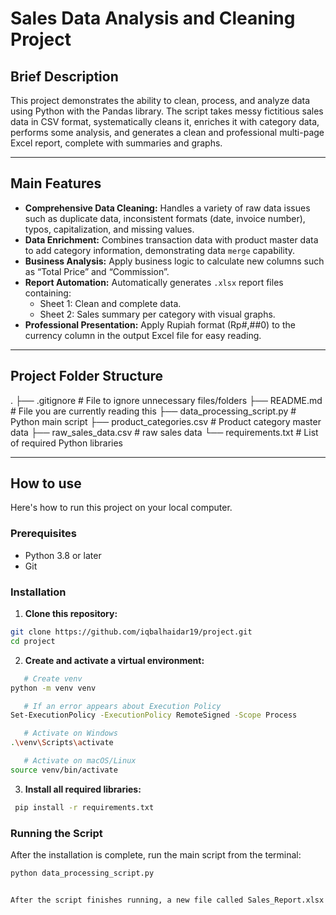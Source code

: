 # Sales Data Analysis and Cleaning Project

## Brief Description

This project demonstrates the ability to clean, process, and analyze data using Python with the Pandas library. The script takes messy fictitious sales data in CSV format, systematically cleans it, enriches it with category data, performs some analysis, and generates a clean and professional multi-page Excel report, complete with summaries and graphs.

---

## Main Features

- **Comprehensive Data Cleaning:** Handles a variety of raw data issues such as duplicate data, inconsistent formats (date, invoice number), typos, capitalization, and missing values.
- **Data Enrichment:** Combines transaction data with product master data to add category information, demonstrating data `merge` capability.
- **Business Analysis:** Apply business logic to calculate new columns such as “Total Price” and “Commission”.
- **Report Automation:** Automatically generates `.xlsx` report files containing:
  - Sheet 1: Clean and complete data.
  - Sheet 2: Sales summary per category with visual graphs.
- **Professional Presentation:** Apply Rupiah format (Rp#,##0) to the currency column in the output Excel file for easy reading.

---

## Project Folder Structure

.
├── .gitignore                          # File to ignore unnecessary files/folders
├── README.md                           # File you are currently reading this
├── data_processing_script.py           # Python main script
├── product_categories.csv              # Product category master data
├── raw_sales_data.csv                  # raw sales data
└── requirements.txt                    # List of required Python libraries

---

## How to use

Here's how to run this project on your local computer.

### Prerequisites

- Python 3.8 or later
- Git

### Installation

1.  **Clone this repository:**
 ```bash
 git clone https://github.com/iqbalhaidar19/project.git
 cd project
 ```

2.  **Create and activate a virtual environment:**
 ```bash
    # Create venv
 python -m venv venv

    # If an error appears about Execution Policy
Set-ExecutionPolicy -ExecutionPolicy RemoteSigned -Scope Process

    # Activate on Windows
.\venv\Scripts\activate

    # Activate on macOS/Linux
 source venv/bin/activate
 ```

3.  **Install all required libraries:**
```bash
 pip install -r requirements.txt
 ```

### Running the Script

After the installation is complete, run the main script from the terminal:
```bash
python data_processing_script.py


After the script finishes running, a new file called Sales_Report.xlsx will be created in the project folder. This file contains the final results of the data processing.
